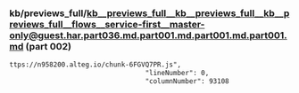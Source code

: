 ### kb/previews_full/kb__previews_full__kb__previews_full__kb__previews_full__flows__service-first__master-only@guest.har.part036.md.part001.md.part001.md.part001.md (part 002)

```md
ttps://n958200.alteg.io/chunk-6FGVQ7PR.js",
                                  "lineNumber": 0,
                                  "columnNumber": 93108
   
```

```
